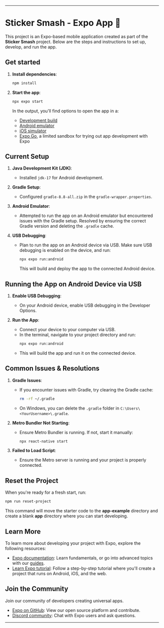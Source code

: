 ---

# Sticker Smash - Expo App 👋

This project is an Expo-based mobile application created as part of the **Sticker Smash** project. Below are the steps and instructions to set up, develop, and run the app.

## Get started

1. **Install dependencies**:

   ```bash
   npm install
   ```

2. **Start the app**:

   ```bash
   npx expo start
   ```

   In the output, you'll find options to open the app in a:

   - [Development build](https://docs.expo.dev/develop/development-builds/introduction/)
   - [Android emulator](https://docs.expo.dev/workflow/android-studio-emulator/)
   - [iOS simulator](https://docs.expo.dev/workflow/ios-simulator/)
   - [Expo Go](https://expo.dev/go), a limited sandbox for trying out app development with Expo

## Current Setup

1. **Java Development Kit (JDK)**:
   - Installed `jdk-17` for Android development.

2. **Gradle Setup**:
   - Configured `gradle-8.8-all.zip` in the `gradle-wrapper.properties`.

3. **Android Emulator**:
   - Attempted to run the app on an Android emulator but encountered issues with the Gradle setup. Resolved by ensuring the correct Gradle version and deleting the `.gradle` cache.

4. **USB Debugging**:
   - Plan to run the app on an Android device via USB. Make sure USB debugging is enabled on the device, and run:
     ```bash
     npx expo run:android
     ```
     This will build and deploy the app to the connected Android device.

## Running the App on Android Device via USB

1. **Enable USB Debugging**:
   - On your Android device, enable USB debugging in the Developer Options.

2. **Run the App**:
   - Connect your device to your computer via USB.
   - In the terminal, navigate to your project directory and run:
     ```bash
     npx expo run:android
     ```
   - This will build the app and run it on the connected device.

## Common Issues & Resolutions

1. **Gradle Issues**:
   - If you encounter issues with Gradle, try clearing the Gradle cache:
     ```bash
     rm -rf ~/.gradle
     ```
   - On Windows, you can delete the `.gradle` folder in `C:\Users\<YourUsername>\.gradle`.

2. **Metro Bundler Not Starting**:
   - Ensure Metro Bundler is running. If not, start it manually:
     ```bash
     npx react-native start
     ```

3. **Failed to Load Script**:
   - Ensure the Metro server is running and your project is properly connected.

## Reset the Project

When you're ready for a fresh start, run:

```bash
npm run reset-project
```

This command will move the starter code to the **app-example** directory and create a blank **app** directory where you can start developing.

## Learn More

To learn more about developing your project with Expo, explore the following resources:

- [Expo documentation](https://docs.expo.dev/): Learn fundamentals, or go into advanced topics with our [guides](https://docs.expo.dev/guides).
- [Learn Expo tutorial](https://docs.expo.dev/tutorial/introduction/): Follow a step-by-step tutorial where you'll create a project that runs on Android, iOS, and the web.

## Join the Community

Join our community of developers creating universal apps.

- [Expo on GitHub](https://github.com/expo/expo): View our open source platform and contribute.
- [Discord community](https://chat.expo.dev): Chat with Expo users and ask questions.

---